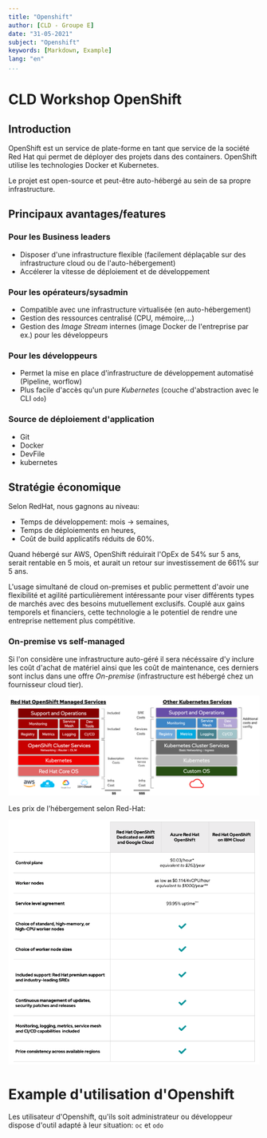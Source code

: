 ```yaml
---
title: "Openshift"
author: [CLD - Groupe E]
date: "31-05-2021"
subject: "Openshift"
keywords: [Markdown, Example]
lang: "en"
...
```


# CLD Workshop OpenShift

## Introduction
OpenShift est un service de plate-forme en tant que service de la société Red Hat qui permet de déployer des projets dans des containers. OpenShift utilise les technologies Docker et Kubernetes.

Le projet est open-source et peut-être auto-hébergé au sein de sa propre infrastructure.

## Principaux avantages/features

### Pour les Business leaders

- Disposer d'une infrastructure flexible (facilement déplaçable sur des infrastructure cloud ou de l'auto-hébergement)
- Accélerer la vitesse de déploiement et de développement

### Pour les opérateurs/sysadmin

- Compatible avec une infrastructure virtualisée (en auto-hébergement)
- Gestion des ressources centralisé (CPU, mémoire,...) 
- Gestion des *Image Stream* internes (image Docker de l'entreprise par ex.) pour les développeurs

### Pour les développeurs

- Permet la mise en place d'infrastructure de développement automatisé (Pipeline, worflow)
- Plus facile d'accès qu'un pure *Kubernetes* (couche d'abstraction avec le CLI ``odo``)

### Source de déploiement d'application

- Git
- Docker
- DevFile
- kubernetes

## Stratégie économique

Selon RedHat, nous gagnons au niveau:

- Temps de développement: mois -> semaines,
- Temps de déploiements en heures,
- Coût de build applicatifs réduits de 60%.

Quand hébergé sur AWS, OpenShift réduirait l'OpEx de 54% sur 5 ans, serait rentable en 5 mois, et aurait un retour sur investissement de 661% sur 5 ans.

L'usage simultané de cloud on-premises et public permettent d'avoir une flexibilité et agilité particulièrement intéressante pour viser différents types de marchés avec des besoins mutuellement exclusifs. Couplé aux gains temporels et financiers, cette technologie a le potentiel de rendre une entreprise nettement plus compétitive.

### On-premise vs self-managed

Si l'on considère une infrastructure auto-géré il sera nécéssaire d'y inclure les coût d'achat de matériel ainsi que les coût de maintenance, ces derniers sont inclus dans une offre *On-premise* (infrastructure est hébergé chez un fournisseur cloud tier).



![](./TCO-Oct-Final.png)



Les prix de l'hébergement selon Red-Hat:

![](./RHpricing.png)

# Example d'utilisation d'Openshift

Les utilisateur d'Openshift, qu'ils soit administrateur ou développeur dispose d'outil adapté à leur situation: ``oc`` et ``odo``

